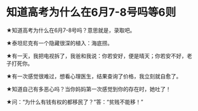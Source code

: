 # 知道高考为什么在6月7-8号吗等6则

★知道高考为什么在6月7-8号吗？意思就是，录取吧。

★泰坦尼克有一个隐藏很深的植入：海底捞。

★有一天，我把电视拆了，我爸和我说：你若安好，便是晴天；你若安不好，老子打死你。

★有一次感觉很难过，想看心理医生，结果查询了价格，我立刻就自愈了。

★知道自己有多恶心吗？当你妈妈第一次感觉到你的存在时，她吐了！

★问：“为什么有钱有权的都移民了？”答：“贫贱不能移！”